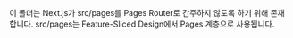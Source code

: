 이 폴더는 Next.js가 src/pages를 Pages Router로 간주하지 않도록 하기 위해 존재합니다. src/pages는 Feature-Sliced Design에서 Pages 계층으로 사용됩니다.
